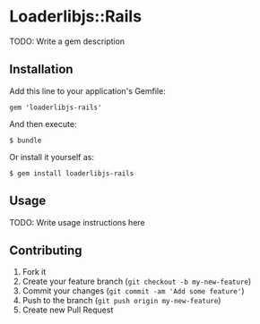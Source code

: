 # Loaderlibjs::Rails

TODO: Write a gem description

## Installation

Add this line to your application's Gemfile:

    gem 'loaderlibjs-rails'

And then execute:

    $ bundle

Or install it yourself as:

    $ gem install loaderlibjs-rails

## Usage

TODO: Write usage instructions here

## Contributing

1. Fork it
2. Create your feature branch (`git checkout -b my-new-feature`)
3. Commit your changes (`git commit -am 'Add some feature'`)
4. Push to the branch (`git push origin my-new-feature`)
5. Create new Pull Request
